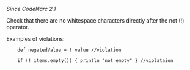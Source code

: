 *Since CodeNarc 2.1*

Check that there are no whitespace characters directly after the not (!)
operator.

Examples of violations:

        def negatedValue = ! value //violation
        
        if (! items.empty()) { println "not empty" } //violataion
